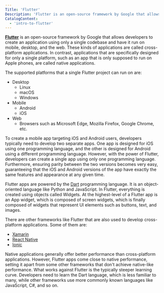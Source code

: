 ```yaml
---
Title: 'Flutter'
Description: 'Flutter is an open-source framework by Google that allows developers to create an application using only a single codebase and have it run on mobile, desktop, and the web.'
CatalogContent:
  - 'intro-to-flutter'
---
```


[**Flutter**](https://flutter.dev/) is an open-source framework by Google that allows developers to create an application using only a single codebase and have it run on mobile, desktop, and the web. These kinds of applications are called cross-platform applications. In contrast, applications that are specifically designed for only a single platform, such as an app that is only supposed to run on Apple phones, are called native applications.

The supported platforms that a single Flutter project can run on are:

- Desktop
  - Linux
  - macOS
  - Windows
- Mobile
  - Android
  - iOS
- Web
  - Browsers such as Microsoft Edge, Mozilla Firefox, Google Chrome, etc.

To create a mobile app targeting iOS and Android users, developers typically need to develop two separate apps. One app is designed for iOS using one programming language, and the other is designed for Android using a different programming language. However, with the power of Flutter, developers can create a single app using only one programming language. Furthermore, ensuring parity between the two versions becomes very easy, guaranteeing that the iOS and Android versions of the app have exactly the same features and appearance at any given time.

Flutter apps are powered by the [Dart](https://dart.dev/) programming language. It is an object-oriented language like Python and JavaScript. In Flutter, everything is created using objects called Widgets. At the highest-level of a Flutter app is an App widget, which is composed of screen widgets, which is finally composed of widgets that represent UI elements such as buttons, text, and images.

There are other frameworks like Flutter that are also used to develop cross-platform applications. Some of them are:

- [Xamarin](https://dotnet.microsoft.com/en-us/apps/xamarin)
- [React Native](https://reactnative.dev/)
- [Ionic](https://ionicframework.com/)

Native applications generally offer better performance than cross-platform applications. However, Flutter apps come close to native performance, setting it apart from some other frameworks that don't achieve native-like performance. What works against Flutter is the typically steeper learning curve. Developers need to learn the Dart language, which is less familiar to many, while other frameworks use more commonly known languages like JavaScript, C#, and so on.
